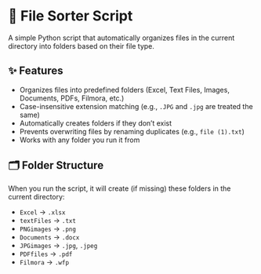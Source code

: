 # 📂 File Sorter Script

A simple Python script that automatically organizes files in the current directory into folders based on their file type.

## ✨ Features
- Organizes files into predefined folders (Excel, Text Files, Images, Documents, PDFs, Filmora, etc.)
- Case-insensitive extension matching (e.g., `.JPG` and `.jpg` are treated the same)
- Automatically creates folders if they don’t exist
- Prevents overwriting files by renaming duplicates (e.g., `file (1).txt`)
- Works with any folder you run it from

## 🗂 Folder Structure
When you run the script, it will create (if missing) these folders in the current directory:

- `Excel` → `.xlsx`
- `textFiles` → `.txt`
- `PNGimages` → `.png`
- `Documents` → `.docx`
- `JPGimages` → `.jpg`, `.jpeg`
- `PDFfiles` → `.pdf`
- `Filmora` → `.wfp`
